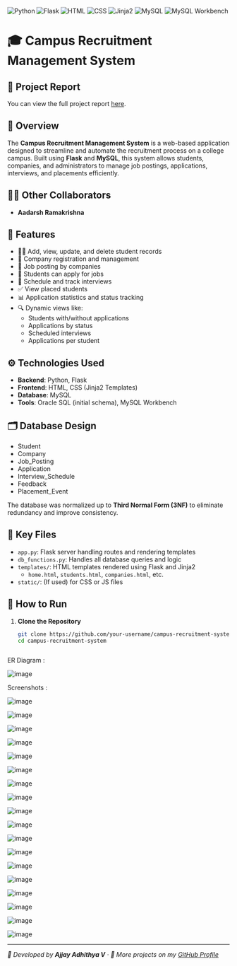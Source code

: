 ![Python](https://img.shields.io/badge/Python-3.9%2B-blue?logo=python&logoColor=white)
![Flask](https://img.shields.io/badge/Backend-Flask-black?logo=flask&logoColor=white)
![HTML](https://img.shields.io/badge/Frontend-HTML-orange?logo=html5&logoColor=white)
![CSS](https://img.shields.io/badge/Frontend-CSS-blue?logo=css3&logoColor=white)
![Jinja2](https://img.shields.io/badge/Templates-Jinja2-green)
![MySQL](https://img.shields.io/badge/Database-MySQL-blue?logo=mysql&logoColor=white)
![MySQL Workbench](https://img.shields.io/badge/Tools-MySQL%20Workbench-lightgrey?logo=mysql&logoColor=blue)

# 🎓 Campus Recruitment Management System

## 📄 Project Report

You can view the full project report [here](https://drive.google.com/file/d/1ijrNvDMMXg59f5OwFlvYBQzWEGv5YeIU/view?usp=sharing).

## 📌 Overview

The **Campus Recruitment Management System** is a web-based application designed to streamline and automate the recruitment process on a college campus. Built using **Flask** and **MySQL**, this system allows students, companies, and administrators to manage job postings, applications, interviews, and placements efficiently.

## 👨‍💻 Other Collaborators

- **Aadarsh Ramakrishna**

## 🧱 Features

- 🧑‍🎓 Add, view, update, and delete student records  
- 🏢 Company registration and management  
- 📄 Job posting by companies  
- 📝 Students can apply for jobs  
- 📅 Schedule and track interviews  
- ✅ View placed students  
- 📊 Application statistics and status tracking  
- 🔍 Dynamic views like:
  - Students with/without applications
  - Applications by status
  - Scheduled interviews
  - Applications per student

## ⚙️ Technologies Used

- **Backend**: Python, Flask  
- **Frontend**: HTML, CSS (Jinja2 Templates)  
- **Database**: MySQL  
- **Tools**: Oracle SQL (initial schema), MySQL Workbench

## 🗂️ Database Design

- Student  
- Company  
- Job_Posting  
- Application  
- Interview_Schedule  
- Feedback  
- Placement_Event  

The database was normalized up to **Third Normal Form (3NF)** to eliminate redundancy and improve consistency.

## 🧾 Key Files

- `app.py`: Flask server handling routes and rendering templates  
- `db_functions.py`: Handles all database queries and logic  
- `templates/`: HTML templates rendered using Flask and Jinja2  
  - `home.html`, `students.html`, `companies.html`, etc.  
- `static/`: (If used) for CSS or JS files

## 🚀 How to Run

1. **Clone the Repository**
   ```bash
   git clone https://github.com/your-username/campus-recruitment-system.git
   cd campus-recruitment-system



ER Diagram :

![image](https://github.com/user-attachments/assets/890cbab4-86f1-4294-86bf-c8fca19a5495)

Screenshots :


![image](https://github.com/user-attachments/assets/ce15e48d-db37-4649-b622-ba0f6fea6a24)


![image](https://github.com/user-attachments/assets/7fcdb192-9361-47f4-9417-d2ca3a6013e5)


![image](https://github.com/user-attachments/assets/24fc6c6a-7806-4740-bcea-81581bda0440)


![image](https://github.com/user-attachments/assets/1780c302-6789-4bf7-9c36-28e00b72408f)


![image](https://github.com/user-attachments/assets/a9aa4fa6-fd8f-4833-8ad5-95ecbc363f49)


![image](https://github.com/user-attachments/assets/8d9795d6-df01-44bf-96af-1ca31a0f1b13)


![image](https://github.com/user-attachments/assets/c37af78e-5374-4b32-9bcb-f7c87360b548)


![image](https://github.com/user-attachments/assets/e39c2783-e7a2-4766-870d-5531397ca063)


![image](https://github.com/user-attachments/assets/e7fb1341-b0e5-4c6e-91c7-775409c132be)


![image](https://github.com/user-attachments/assets/39449d72-df70-43ec-bc58-c0d030fd251d)


![image](https://github.com/user-attachments/assets/4f80a66e-32a8-48b0-b744-776e1a649918)


![image](https://github.com/user-attachments/assets/b79e4015-b4fe-467f-be38-cc7ce30e9e09)


![image](https://github.com/user-attachments/assets/a196e25c-8353-49f5-8936-2d8fa868be31)


![image](https://github.com/user-attachments/assets/1e9dbdef-0d32-4083-a4a2-310981d134a3)


![image](https://github.com/user-attachments/assets/c81d4b5d-ee41-4ebb-af78-445d8a4f7612)


![image](https://github.com/user-attachments/assets/5d8a48c6-3d9d-4961-81bc-f12bd310bbaa)


![image](https://github.com/user-attachments/assets/3b2cd2ae-c341-48c7-ac77-62efd60f98c1)


![image](https://github.com/user-attachments/assets/41809232-b1a2-4a39-a835-e1fb661cf060)

----
<i>📌 Developed by <b>Ajjay Adhithya V</b> · 🔗 More projects on my <a href="https://github.com/ajjay0604/">GitHub Profile</a></i>

